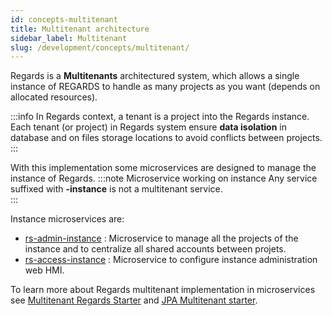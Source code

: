```yaml
---
id: concepts-multitenant
title: Multitenant architecture
sidebar_label: Multitenant
slug: /development/concepts/multitenant/
---
```


Regards is a **Multitenants** architectured system, which allows a single instance of REGARDS to handle as many
projects as you want (depends on allocated resources).

:::info
In Regards context, a tenant is a project into the Regards instance.
Each tenant (or project) in Regards system ensure **data isolation** in database and on files storage locations to avoid
conflicts between projects.
:::

With this implementation some microservices are designed to manage the instance of Regards.
:::note Microservice working on instance
Any service suffixed with **-instance** is not a multitenant service.  
:::

Instance microservices are:

- [rs-admin-instance](../backend/regards/admin-instance/overview.md) : Microservice to manage all the projects of the
  instance and to centralize all shared accounts between projets.
- [rs-access-instance](../backend/regards/access-instance/overview.md) : Microservice to configure instance
  administration
  web HMI.

To learn more about Regards multitenant implementation in microservices
see [Multitenant Regards Starter](../backend/framework/starters/multitenant-starter.md)
and [JPA Multitenant starter](../backend/framework/starters/jpa-multitenant-starter.md).